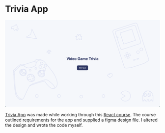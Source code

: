 # Trivia App 

![Video game trivia start screen with a start quiz button](/readme-assets/trivia-start.png)

[Trivia App](https://alextownson.github.io/trivia/dist/) was made while working through this [React course](https://www.youtube.com/watch?v=bMknfKXIFA8&t=5118s&ab_channel=freeCodeCamp.org). The course outlined requirements for the app and supplied a figma design file. I altered the design and wrote the code myself. 


